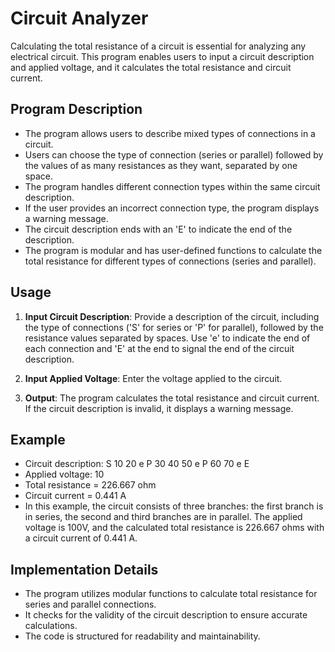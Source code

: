 # Circuit Analyzer

Calculating the total resistance of a circuit is essential for analyzing any electrical circuit. This program enables users to input a circuit description and applied voltage, and it calculates the total resistance and circuit current.

## Program Description

- The program allows users to describe mixed types of connections in a circuit.
- Users can choose the type of connection (series or parallel) followed by the values of as many resistances as they want, separated by one space.
- The program handles different connection types within the same circuit description.
- If the user provides an incorrect connection type, the program displays a warning message.
- The circuit description ends with an 'E' to indicate the end of the description.
- The program is modular and has user-defined functions to calculate the total resistance for different types of connections (series and parallel).

## Usage

1. **Input Circuit Description**: Provide a description of the circuit, including the type of connections ('S' for series or 'P' for parallel), followed by the resistance values separated by spaces. Use 'e' to indicate the end of each connection and 'E' at the end to signal the end of the circuit description.

2. **Input Applied Voltage**: Enter the voltage applied to the circuit.

3. **Output**: The program calculates the total resistance and circuit current. If the circuit description is invalid, it displays a warning message.

## Example

- Circuit description: S 10 20 e P 30 40 50 e P 60 70 e E
- Applied voltage: 10
- Total resistance = 226.667 ohm
- Circuit current = 0.441 A
- In this example, the circuit consists of three branches: the first branch is in series, the second and third branches are in parallel. The applied voltage is 100V, and the calculated total resistance is 226.667 ohms with a circuit current of 0.441 A.

## Implementation Details

- The program utilizes modular functions to calculate total resistance for series and parallel connections.
- It checks for the validity of the circuit description to ensure accurate calculations.
- The code is structured for readability and maintainability.

